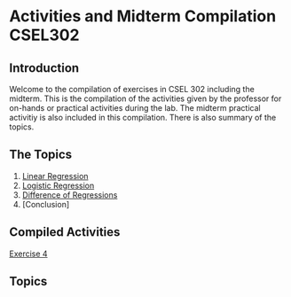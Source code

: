 # Activities and Midterm Compilation CSEL302

## Introduction
Welcome to the compilation of exercises in CSEL 302 including the midterm. This is the compilation of the activities given by the professor for on-hands or practical activities during the lab. The midterm practical activitiy is also included in this compilation. There is also summary of the topics.

## The Topics
1. [Linear Regression]()
2. [Logistic Regression]()
3. [Difference of Regressions]()
4. [Conclusion]

## Compiled Activities
<a href="2A_ORELLANO_EXER4.ipynb/README.md">Exercise 4</a>

## Topics
